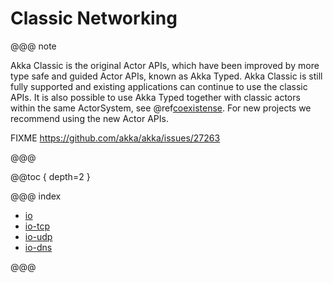 # Classic Networking

@@@ note

Akka Classic is the original Actor APIs, which have been improved by more type safe and guided Actor APIs, 
known as Akka Typed. Akka Classic is still fully supported and existing applications can continue to use 
the classic APIs. It is also possible to use Akka Typed together with classic actors within the same 
ActorSystem, see @ref[coexistense](typed/coexisting.md). For new projects we recommend using the new Actor APIs.

FIXME https://github.com/akka/akka/issues/27263

@@@

@@toc { depth=2 }

@@@ index

* [io](io.md)
* [io-tcp](io-tcp.md)
* [io-udp](io-udp.md)
* [io-dns](io-dns.md)

@@@
